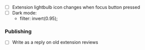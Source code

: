 - [ ] Extension lightbulb icon changes when focus button pressed
- [ ] Dark mode:
    * filter: invert(0.95);

### Publishing
- [ ] Write as a reply on old extension reviews
